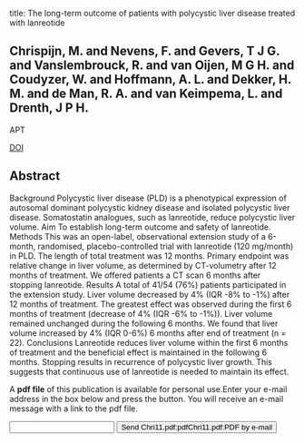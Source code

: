 title: The long-term outcome of patients with polycystic liver disease treated with lanreotide

## Chrispijn, M. and Nevens, F. and Gevers, T J G. and Vanslembrouck, R. and van Oijen, M G H. and Coudyzer, W. and Hoffmann, A. L. and Dekker, H. M. and de Man, R. A. and van Keimpema, L. and Drenth, J P H.
APT

<a href="https://doi.org/10.1111/j.1365-2036.2011.04923.x">DOI</a>

## Abstract
Background Polycystic liver disease (PLD) is a phenotypical expression of autosomal dominant polycystic kidney disease and isolated polycystic liver disease. Somatostatin analogues, such as lanreotide, reduce polycystic liver volume. Aim To establish long-term outcome and safety of lanreotide. Methods This was an open-label, observational extension study of a 6-month, randomised, placebo-controlled trial with lanreotide (120 mg/month) in PLD. The length of total treatment was 12 months. Primary endpoint was relative change in liver volume, as determined by CT-volumetry after 12 months of treatment. We offered patients a CT scan 6 months after stopping lanreotide. Results A total of 41/54 (76%) patients participated in the extension study. Liver volume decreased by 4% (IQR -8% to -1%) after 12 months of treatment. The greatest effect was observed during the first 6 months of treatment (decrease of 4% (IQR -6% to -1%)). Liver volume remained unchanged during the following 6 months. We found that liver volume increased by 4% (IQR 0-6%) 6 months after end of treatment (n = 22). Conclusions Lanreotide reduces liver volume within the first 6 months of treatment and the beneficial effect is maintained in the following 6 months. Stopping results in recurrence of polycystic liver growth. This suggests that continuous use of lanreotide is needed to maintain its effect.

A <b>pdf file</b> of this publication is available for personal use.Enter your e-mail address in the box below and press the button. You will receive an e-mail message with a link to the pdf file.
<form action="sender.php">  <input type="text" name="email">  <input type="submit" value="Send Chri11.pdf:pdfChri11.pdf:PDF by e-mail"></form>